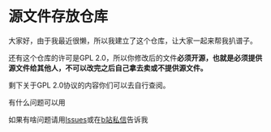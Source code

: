 # 源文件存放仓库
<p>大家好，由于我最近很懒，所以我建立了这个仓库，让大家一起来帮我扒谱子。</p>
<p>还有这个仓库的许可是GPL 2.0，所以你修改后的文件<strong>必须开源，也就是必须提供源文件给其他人，不可以改完之后自己拿去卖或不提供源文件。</strong></p>
<p>剩下关于GPL 2.0协议的内容你们可以去自行查阅。</p>
<p>有什么问题可以用</p>
<p>如果有啥问题请用<a href="https://github.com/feiyangjun-1/feiyang-minchou/issues">Issues</a>或在<a href="https://message.bilibili.com/#whisper/mid129328322">b站私信</a>告诉我</p>
